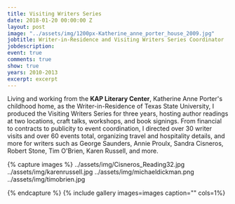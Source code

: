 ```yaml
---
title: Visiting Writers Series
date: 2018-01-20 00:00:00 Z
layout: post
image: "../assets/img/1200px-Katherine_anne_porter_house_2009.jpg"
jobtitle: Writer-in-Residence and Visiting Writers Series Coordinator
jobdescription: 
event: true
comments: true
show: true
years: 2010-2013
excerpt: excerpt
---
```


Living and working from the **KAP Literary Center**, Katherine Anne Porter's childhood home, as the Writer-in-Residence of Texas State University, I produced the Visiting Writers Series for three years, hosting author readings at two locations, craft talks, workshops, and book signings. From financial to contracts to publicity to event coordination, I directed over 30 writer visits and over 60 events total, organizing travel  and hospitality details, and more for writers such as George Saunders, Annie Proulx, Sandra Cisneros, Robert Stone, Tim O'Brien, Karen Russell, and more. 
 
{% capture images %}
	../assets/img/Cisneros_Reading32.jpg
  ../assets/img/karenrussell.jpg
  ../assets/img/michaeldickman.png
  ../assets/img/timobrien.jpg
  
{% endcapture %}
{% include gallery images=images caption="" cols=1%}
